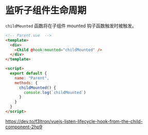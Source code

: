 # 监听子组件生命周期

`childMounted` 函数将在子组件 mounted 钩子函数触发时被触发。

```html
<!-- Parent.vue  -->
<template>
  <div>
    <Child @hook:mounted="childMounted" />
  </div>
</template>

<script>
  export default {
    name: "Parent",
    methods: {
      childMounted() {
        console.log(`childMounted`)
      }
    }
  }
</script>
```

https://dev.to/f3ltron/vuejs-listen-lifecycle-hook-from-the-child-component-2hp9